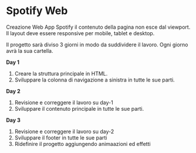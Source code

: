 # Spotify Web

Creazione Web App Spotify il contenuto della pagina non esce dal viewport. Il layout deve essere responsive per mobile, tablet e desktop.

Il progetto sarà diviso 3 giorni in modo da suddividere il lavoro. Ogni giorno avrà la sua cartella.

**Day 1**

1. Creare la struttura principale in HTML.
2. Sviluppare la colonna di navigazione a sinistra in tutte le sue parti.

**Day 2**

1. Revisione e correggere il lavoro su day-1
2. Sviluppare il contenuto principale in tutte le sue parti.

**Day 3**

1. Revisione e correggere il lavoro su day-2
2. Sviluppare il footer in tutte le sue parti
3. Ridefinire il progetto aggiungendo animaazioni ed effetti
